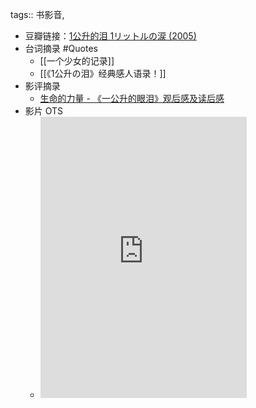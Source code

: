 tags:: 书影音,

- 豆瓣链接：[1公升的泪 1リットルの涙 (2005)](https://movie.douban.com/subject/1436900/)
- 台词摘录 #Quotes
	- [[一个少女的记录]]
	- [[《1公升の泪》经典感人语录！]]
- 影评摘录
	- [生命的力量 - 《一公升的眼泪》观后感及读后感](https://movie.douban.com/review/9861652/)
- 影片 OTS
	- <iframe frameborder="no" border="0" marginwidth="0" marginheight="0" width=330 height=450 src="https://music.163.com/outchain/player?type=0&id=3845822&auto=0&height=430"></iframe>